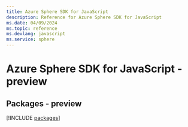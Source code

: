 ```yaml
---
title: Azure Sphere SDK for JavaScript
description: Reference for Azure Sphere SDK for JavaScript
ms.date: 04/09/2024
ms.topic: reference
ms.devlang: javascript
ms.service: sphere
---
```

# Azure Sphere SDK for JavaScript - preview
## Packages - preview
[!INCLUDE [packages](sphere-index.md)]